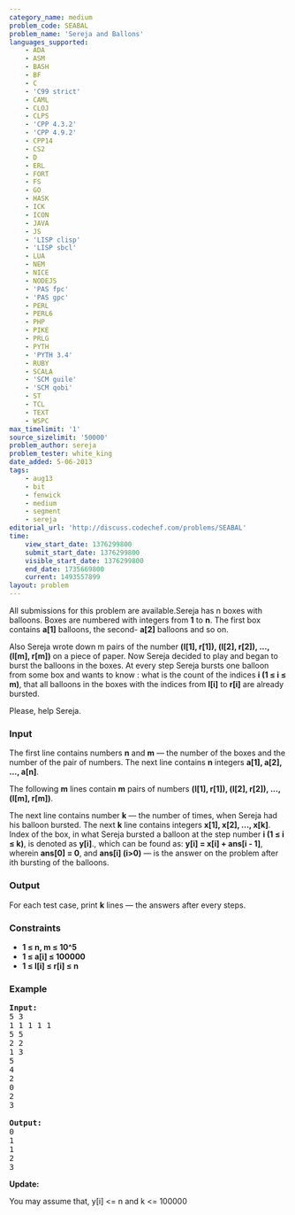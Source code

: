 ```yaml
---
category_name: medium
problem_code: SEABAL
problem_name: 'Sereja and Ballons'
languages_supported:
    - ADA
    - ASM
    - BASH
    - BF
    - C
    - 'C99 strict'
    - CAML
    - CLOJ
    - CLPS
    - 'CPP 4.3.2'
    - 'CPP 4.9.2'
    - CPP14
    - CS2
    - D
    - ERL
    - FORT
    - FS
    - GO
    - HASK
    - ICK
    - ICON
    - JAVA
    - JS
    - 'LISP clisp'
    - 'LISP sbcl'
    - LUA
    - NEM
    - NICE
    - NODEJS
    - 'PAS fpc'
    - 'PAS gpc'
    - PERL
    - PERL6
    - PHP
    - PIKE
    - PRLG
    - PYTH
    - 'PYTH 3.4'
    - RUBY
    - SCALA
    - 'SCM guile'
    - 'SCM qobi'
    - ST
    - TCL
    - TEXT
    - WSPC
max_timelimit: '1'
source_sizelimit: '50000'
problem_author: sereja
problem_tester: white_king
date_added: 5-06-2013
tags:
    - aug13
    - bit
    - fenwick
    - medium
    - segment
    - sereja
editorial_url: 'http://discuss.codechef.com/problems/SEABAL'
time:
    view_start_date: 1376299800
    submit_start_date: 1376299800
    visible_start_date: 1376299800
    end_date: 1735669800
    current: 1493557899
layout: problem
---
```

All submissions for this problem are available.Sereja has n boxes with balloons. Boxes are numbered with integers from **1** to **n**. The first box contains **a\[1\]** balloons, the second- **a\[2\]** balloons and so on.

Also Sereja wrote down m pairs of the number **(l\[1\], r\[1\]), (l\[2\], r\[2\]), ..., (l\[m\], r\[m\])** on a piece of paper. Now Sereja decided to play and began to burst the balloons in the boxes. At every step Sereja bursts one balloon from some box and wants to know : what is the count of the indices **i (1 ≤ i ≤ m)**, that all balloons in the boxes with the indices from **l\[i\]** to **r\[i\]** are already bursted.

Please, help Sereja.

### Input

The first line contains numbers **n** and **m** — the number of the boxes and the number of the pair of numbers. The next line contains **n** integers **a\[1\], a\[2\], ..., a\[n\]**.

The following **m** lines contain **m** pairs of numbers **(l\[1\], r\[1\]), (l\[2\], r\[2\]), ..., (l\[m\], r\[m\])**.

The next line contains number **k** — the number of times, when Sereja had his balloon bursted. The next **k** line contains integers **x\[1\], x\[2\], ..., x\[k\]**. Index of the box, in what Sereja bursted a balloon at the step number **i (1 ≤ i ≤ k)**, is denoted as **y\[i\]**., which can be found as: **y\[i\] = x\[i\] + ans\[i - 1\]**, wherein **ans\[0\] = 0**, аnd **ans\[i\] (i>0)** — is the answer on the problem after ith bursting of the balloons.

### Output

For each test case, print **k** lines — the answers after every steps.

### Constraints

- **1 ≤ n, m ≤ 10^5**
- **1 ≤ a\[i\] ≤ 100000**
- **1 ≤ l\[i\] ≤ r\[i\] ≤ n**

### Example

<pre><b>Input:</b>
5 3
1 1 1 1 1
5 5
2 2
1 3
5
4
2
0
2
3

<b>Output:</b>
0
1
1
2
3
</pre>
**Update:**

You may assume that, y\[i\] <= n and k <= 100000
